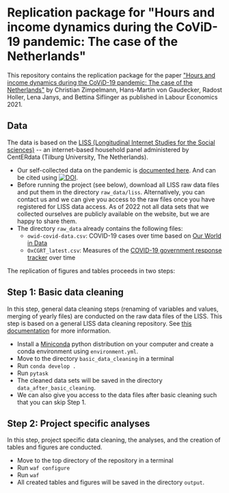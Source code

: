 # Replication package for "Hours and income dynamics during the CoViD-19 pandemic: The case of the Netherlands"

This repository contains the replication package for the paper ["Hours and income dynamics during the CoViD-19 pandemic: The case of the Netherlands"](https://www.sciencedirect.com/science/article/pii/S0927537121000907) by Christian Zimpelmann, Hans-Martin von Gaudecker, Radost Holler, Lena Janys, and Bettina Siflinger as published in Labour Economics 2021.

## Data

The data is based on the [LISS (Longitudinal Internet Studies for the Social sciences)](https://www.lissdata.nl/) -- an internet-based household panel administered by CentERdata (Tilburg University, The Netherlands).

- Our self-collected data on the pandemic is [documented here](https://liss-covid-19-questionnaires-documentation.readthedocs.io/en/latest/). And can be cited using [![DOI](https://zenodo.org/badge/DOI/10.5281/zenodo.4616813.svg)](https://doi.org/10.5281/zenodo.4616813).
- Before running the project (see below), download all LISS raw data files and put them in the directory `raw_data/liss`. Alternatively, you can contact us and we can give you access to the raw files once you have registered for LISS data access. As of 2022 not all data sets that we collected ourselves are publicly available on the website, but we are happy to share them.
- The directory `raw_data` already contains the following files:
  - `owid-covid-data.csv`: COVID-19 cases over time based on [Our World in Data](https://ourworldindata.org/coronavirus)
  - `OxCGRT_latest.csv`: Measures of the [COVID-19 government response tracker](https://www.bsg.ox.ac.uk/research/research-projects/covid-19-government-response-tracker) over time

The replication of figures and tables proceeds in two steps:

## Step 1: Basic data cleaning

In this step, general data cleaning steps (renaming of variables and values, merging of yearly files) are conducted on the raw data files of the LISS. This step is based on a general LISS data cleaning repository. See [this documentation](https://liss-data-management-documentation.readthedocs.io/en/latest/#) for more information.

- Install a [Miniconda](https://docs.conda.io/projects/continuumio-conda/en/latest/user-guide/install/index.html) python distribution on your computer and create a conda environment using `environment.yml`.
- Move to the directory `basic_data_cleaning` in a terminal
- Run `conda develop .`
- Run `pytask`
- The cleaned data sets will be saved in the directory `data_after_basic_cleaning`.
- We can also give you access to the data files after basic cleaning such that you can skip Step 1.

## Step 2: Project specific analyses

In this step, project specific data cleaning, the analyses, and the creation of tables and figures are conducted.

- Move to the top directory of the repository in a terminal
- Run `waf configure`
- Run `waf`
- All created tables and figures will be saved in the directory `output`.

